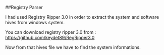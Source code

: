 ##Registry Parser

I had used Registry Ripper 3.0 in order to extract the system and software hives from windows system.

You can download registry ripper 3.0 from : https://github.com/keydet89/RegRipper3.0

Now from that hives file we have to find the system informations.
